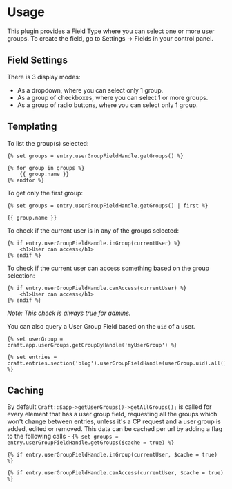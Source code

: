 # Usage
This plugin provides a Field Type where you can select one or more user groups. To create the field, go to Settings → Fields in your control panel.

## Field Settings
There is 3 display modes:
- As a dropdown, where you can select only 1 group.
- As a group of checkboxes, where you can select 1 or more groups.
- As a group of radio buttons, where you can select only 1 group.

## Templating
To list the group(s) selected:

```twig
{% set groups = entry.userGroupFieldHandle.getGroups() %}

{% for group in groups %}
    {{ group.name }}
{% endfor %}
```

To get only the first group:

```twig
{% set groups = entry.userGroupFieldHandle.getGroups() | first %}

{{ group.name }}
```

To check if the current user is in any of the groups selected:

```twig
{% if entry.userGroupFieldHandle.inGroup(currentUser) %}
    <h1>User can access</h1>
{% endif %}
```

To check if the current user can access something based on the group selection:

```twig
{% if entry.userGroupFieldHandle.canAccess(currentUser) %}
    <h1>User can access</h1>
{% endif %}
```

_Note: This check is always true for admins._

You can also query a User Group Field based on the `uid` of a user.

```twig
{% set userGroup = craft.app.userGroups.getGroupByHandle('myUserGroup') %}

{% set entries = craft.entries.section('blog').userGroupFieldHandle(userGroup.uid).all() %}
```

## Caching
By default `Craft::$app->getUserGroups()->getAllGroups();` is called for every element that has a user group field, requesting all the groups which won't change between entries, unless it's a CP request and a user group is added, edited or removed. 
This data can be cached per url by adding a flag to the following calls - 
`{% set groups = entry.userGroupFieldHandle.getGroups($cache = true) %}`

`{% if entry.userGroupFieldHandle.inGroup(currentUser, $cache = true) %}`

`{% if entry.userGroupFieldHandle.canAccess(currentUser, $cache = true) %}`
